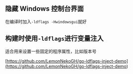
<p id="eAJ6XXuTGAy9GzAcr4mJP7">

## 隐藏 Windows 控制台界面

</p>

<p id="4UDE5isJ7uQsd133AizJyp">

在编译时加入`-ldflags -Hwindowsgui`就好

</p>

<p id="hhQA1ukLQWfi5ssXomwwfH">

## 构建时使用`-ldflags`进行变量注入

</p>

<p id="aQG7m89Gijo1hnqXWi3pTR">

适合用来设置一些固定的程序属性，比如版本号

</p>

<p id="ohB7B67tW3hxEALWAopPdu">

[https://github.com/LemonNekoGH/go-ldflags-inject-demo](<https://github.com/LemonNekoGH/go-ldflags-inject-demo>)

</p>
